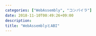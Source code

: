 ```yaml
---
categories: ["WebAssembly", "コンパイラ"]
date: 2018-11-10T00:49:26+09:00
description:
title: "WebAssemblyとABI"
---
```

<section data-markdown
    data-separator="\n===\n"
    data-vertical="\n---\n"
    data-notes="^Note:">
<script type="text/template">
# WebAssemblyとABI
----------------------
[コンパイラ勉強会 - connpass](https://connpass.com/event/103976/)


<!-- .slide: class="center" -->
===
# About Me
---------
![κeenのアイコン](/images/kappa.png) <!-- .element: style="position:absolute;right:0;z-index:-1" width="20%" -->

 * κeen
 * [@blackenedgold](https://twitter.com/blackenedgold)
 * Github: [KeenS](https://github.com/KeenS)
 * [Idein Inc.](https://idein.jp/)のエンジニア
 * Lisp, ML, Rust, Shell Scriptあたりを書きます

===

# WebAssmblyとは
----------------

* Webブラウザで動く<!-- .element: class="fragment" data-fragment-index="1" -->
* アセンブリ<!-- .element: class="fragment" data-fragment-index="2" -->
* ではない<!-- .element: class="fragment" data-fragment-index="3" -->

===
# WASMの動作環境
------------------------

* ブラウザ
* NodeJS
* [CommonWA](https://github.com/CommonWA/cwa-spec)
* [losfair/IceCore](https://github.com/losfair/IceCore) : Build efficient and reliable backend applications in WebAssembly.
* [Introducing Wasmjit: A kernel mode WebAssembly runtime for Linux | Packt Hub](https://hub.packtpub.com/introducing-wasmjit-a-kernel-mode-webassembly-runtime-for-linux/)
* [piranna/wasmachine: Put WebAssembly in your washing machine](https://github.com/piranna/wasmachine)

===

# 言語としてのWASM
-----------------

* アセンブラっぽい雰囲気
* スタックマシン
* 無限のレジスタ(変数)とスタックがある
* コードの単位は関数
* 上位にモジュールがある
* モジュール毎に1仮想マシン(インスタンス)

===

# コード例1
-----------

```webassembly
(module
  (func $add (param $lhs i32) (param $rhs i32) (result i32)
    get_local $lhs
    get_local $rhs
    i32.add)
  (export "add" (func $add)))
```

===

# コード例2
-----------

``` webassembly
(func $sum1 (param $n i32) (result i32) (local $sum i32) (local $i i32)
  block $break
    loop $loop
      get_local $i
      get_local $n
      i32.ge_s
      br_if $break
      get_local $sum
      get_local $i
      i32.add
      set_local $sum
      get_local $i
      i32.const 1
      i32.add
      set_local $i
      br $loop
    end
  end
  get_local $sum
  return)
```

===
# コード例3
------------

``` webassembly
(func $sum2 (param $n i32) (result i32) (local $sum i32) (local $i i32)
  (block $break
    (loop $loop
      (br_if $break (i32.ge_s (get_local $i) (get_local $n)))
      (set_local $sum (i32.add (get_local $sum) (get_local $i)))
      (set_local $i (i32.add (get_local $i) (i32.const 1)))
      (br $loop)))
  (return (get_local $sum)))
```

===

# WASM詳細
-----------

* 型は4つ (`i32`, `i64`, `f32`, `f64`)
* モジュールに色々ついてくる
  * メモリ
  * 関数import/export
  * グローバル変数
* インスタンスの情報はJS側から色々アクセスできる

===
# import/export
----------------

``` webassembly
(module
  (type $alert_type (func (param i32)))
  (import "module" "alert" (func $alert (type $alert_type)))
  (func $add (param $lhs i32) (param $rhs i32) (result i32)
    get_local $lhs
    get_local $rhs
    i32.add)
  (func $run
    (call $alert (call $add (i32.const 1) (i32.const 2))))
  (export "run" (func $run)))
```

===
# import/export
----------------

``` webassembly
fetch('../out/main.wasm').then(response =>
  response.arrayBuffer()
).then(bytes =>
   WebAssembly.instantiate(bytes, {"module": {"alert": alert}})
).then(results => {
  instance = results.instance;
  instance.exports.run();
}).catch(console.error);
```

===
# メモリのexport
----------------

``` webassembly
(module
  (memory $mem 10)
  (export "memory" (memory $mem)))
```

``` javascript
// メモリを直接いじれる
instance.exports.memory.buffer

```

===
# 本題
------

* この仕様でJS-WASM間のABIどうしたらいい？
  + 型は4種類の即値のみ
  + メモリは触れる
===

# 答え
------

* Rustが既に実装している
* [Rust and WebAssembly](https://github.com/rustwasm)
* 以後追っていく

===
# JS -> Rust
-------------

* Rustでメモリを確保してJSが渡す

===
# JS -> Rust
-------------


``` webassembly
#[wasm_bindgen]
fn greet(name: &str) {
  alert(&format!("hello, {}!", name))
}
```

===
# JS -> Rust
-------------


``` webassembly
function passStringToWasm(arg) {
    const buf = cachedTextEncoder.encode(arg);
    const ptr = wasm.__wbindgen_malloc(buf.length);
    getUint8Memory().set(buf, ptr);
    return [ptr, buf.length];
}
```

===
# JS -> Rust
-------------

``` webassembly
export function greet(arg0) {
    const [ptr0, len0] = passStringToWasm(arg0);
    try {
        return wasm.greet(ptr0, len0);

    } finally {
        wasm.__wbindgen_free(ptr0, len0 * 1);

    }

}
```

===
# Rust -> JS
------------

* 可能ならポインタのまま渡す
* 不可能なら指定されたメモリに書き込む

===

# Rust -> JS
------------
ポインタ

``` rust
#[wasm_bindgen]
impl Universe {
    pub fn new() -> Universe {
        // ...
    }
}
```

===
# Rust -> JS
------------
ポインタ

``` javascript
export class Universe {
    static __wrap(ptr) {
        const obj = Object.create(Universe.prototype);
        obj.ptr = ptr;

        return obj;
    }

    free() {
        const ptr = this.ptr;
        this.ptr = 0;
        freeUniverse(ptr);
    }

    /**
    * @returns {Universe}
    */
    static new() {
        return Universe.__wrap(wasm.universe_new());
    }
}
```

===
# Rust ->  JS
--------
メモリ

``` rust
#[wasm_bindgen]
impl Universe {
    pub fn render(&self) -> String {
        self.to_string()
    }
}

```

===
# Rust -> JS
--------
メモリ

``` javascript

export class Universe {
    render() {
        const retptr = globalArgumentPtr();
        wasm.universe_render(retptr, this.ptr);
        const mem = getUint32Memory();
        const rustptr = mem[retptr / 4];
        const rustlen = mem[retptr / 4 + 1];

        const realRet = getStringFromWasm(rustptr, rustlen).slice();
        wasm.__wbindgen_free(rustptr, rustlen * 1);
        return realRet;

    }
}
```
===
# メモリ
------------
メモリ

``` javascript
let cachedGlobalArgumentPtr = null;
function globalArgumentPtr() {
    if (cachedGlobalArgumentPtr === null) {
        cachedGlobalArgumentPtr = wasm.__wbindgen_global_argument_ptr();
    }
    return cachedGlobalArgumentPtr;
}
```

===
# Rust -> JS
--------
メモリ


``` text
JS     retprt
            |      rustptr
----        |      |            データ
            v      v            v
WASM  [...|   |...|ptr|size|...|   |...]
           |       ^ |          ^
           +-------+ +----------+
```

===
# まとめ
---------

* WebAssemblyというWebとは限らないアセンブリでないものがあるよ
* シンプルな仕様だよ
* 任意のコンパイラ - JS連携できるよ
* RustからJSオブジェクトを扱う話はしてないよ

</script>
</section>

